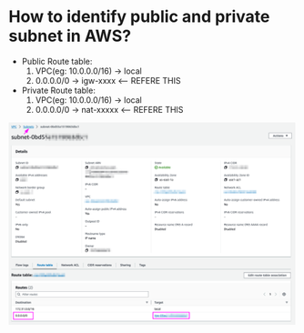 # How to identify public and private subnet in AWS?

  - Public Route table:
    1. VPC(eg: 10.0.0.0/16) -> local
    2. 0.0.0.0/0 -> igw-xxxx  <-- REFERE THIS
  - Private Route table:
    1. VPC(eg: 10.0.0.0/16) -> local
    2. 0.0.0.0/0 -> nat-xxxxx <-- REFERE THIS

![alt text](./images/img_subnet.png "Subnet")